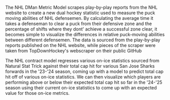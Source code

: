 The NHL DMan Metric Model scrapes play-by-play reports from the NHL website to create a new dual hockey statistic used to measure the puck moving abilities of NHL defensemen.  By calculating the average time it takes a defenseman to clear a puck from their defensive zone and the percentage of shifts where they dont' achieve a successful zone clear, it becomes simple to visualize the differences in relative puck-moving abilities between different defensemen.  The data is sourced from the play-by-play reports published on the NHL website, while pieces of the scraper were taken from TopDownHockey's webscraper on their public GitHub

The NHL contract model regresses various on-ice statistics sourced from Natural Stat Trick against their total cap hit for various San Jose Sharks forwards in the '23-'24 season, coming up with a model to predict total cap hit off of various on-ice statistics.  We can then visualize which players are performing above or below their expected total cap hit so far in the '24-'25 season using their current on-ice statistics to come up with an expected value for those on-ice metrics.
